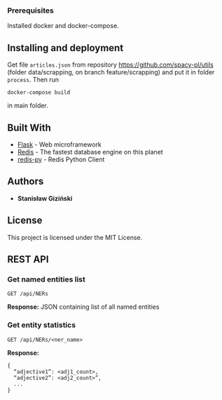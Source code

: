 ### Prerequisites

Installed docker and docker-compose.


## Installing and deployment


Get file `articles.json` from repository https://github.com/spacy-pl/utils (folder data/scrapping, on branch feature/scrapping) and put it in folder `process`.
Then run 
```
docker-compose build
```
in main folder.


## Built With

* [Flask](http://flask.pocoo.org/) - Web microframework
* [Redis](https://redis.io/) - The fastest database engine on this planet
* [redis-py](https://github.com/andymccurdy/redis-py) - Redis Python Client


## Authors

* **Stanisław Giziński**

## License

This project is licensed under the MIT License.

## REST API

### Get named entities list
```
GET /api/NERs
```
**Response:**
JSON containing list of all named entities

### Get entity statistics
```
GET /api/NERs/<ner_name>
```
**Response:**
```
{
  “adjective1”: <adj1_count>,
  “adjective2”: <adj2_count>”,
  ...
}
```
